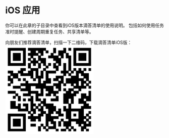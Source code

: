  # iOS 应用
你可以在此章的子目录中查看到iOS版本滴答清单的使用说明。
包括如何使用任务准时提醒、创建周期重复任务、共享清单等。



向朋友们推荐滴答清单，扫描一下二维码，下载滴答清单iOS版：![](../images/xzios.png)
